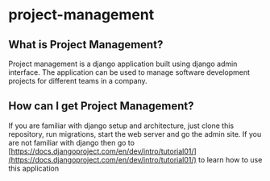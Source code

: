 project-management
=================

What is Project Management?
---------------------------
Project management is a django application built using django admin interface. The application can be used to manage
software development projects for different teams in a company.

How can I get Project Management?
---------------------------------
If you are familiar with django setup and architecture, just clone this repository, run migrations, start the web server
and go the admin site. If you are not familiar with django then go to
[https://docs.djangoproject.com/en/dev/intro/tutorial01/](https://docs.djangoproject.com/en/dev/intro/tutorial01/) to
learn how to use this application
